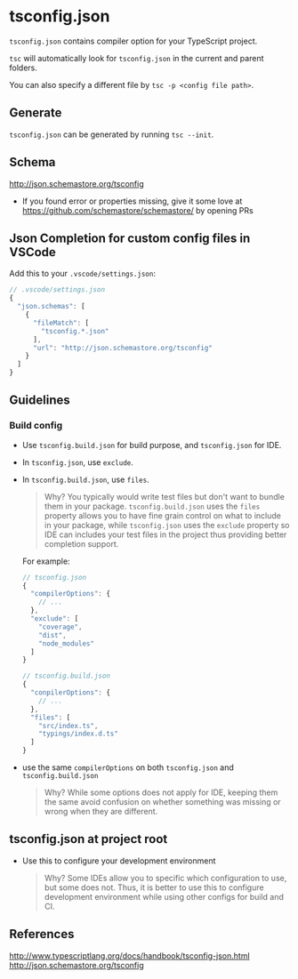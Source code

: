 # tsconfig.json

`tsconfig.json` contains compiler option for your TypeScript project.

`tsc` will automatically look for `tsconfig.json` in the current and parent folders.

You can also specify a different file by `tsc -p <config file path>`.

## Generate

`tsconfig.json` can be generated by running `tsc --init`.

## Schema

<http://json.schemastore.org/tsconfig>

- If you found error or properties missing, give it some love at <https://github.com/schemastore/schemastore/> by opening PRs

## Json Completion for custom config files in VSCode

Add this to your `.vscode/settings.json`:

  ```js
  // .vscode/settings.json
  {
    "json.schemas": [
      {
        "fileMatch": [
          "tsconfig.*.json"
        ],
        "url": "http://json.schemastore.org/tsconfig"
      }
    ]
  }
  ```

## Guidelines

### Build config

- Use `tsconfig.build.json` for build purpose, and `tsconfig.json` for IDE.
- In `tsconfig.json`, use `exclude`.
- In `tsconfig.build.json`, use `files`.

  > Why? You typically would write test files but don't want to bundle them in your package.
  > `tsconfig.build.json` uses the `files` property allows you to have fine grain control on what to include in your package,
  > while `tsconfig.json` uses the `exclude` property so IDE can includes your test files in the project thus providing better completion support.

  For example:

  ```js
  // tsconfig.json
  {
    "compilerOptions": {
      // ...
    },
    "exclude": [
      "coverage",
      "dist",
      "node_modules"
    ]
  }
  ```

  ```js
  // tsconfig.build.json
  {
    "conpilerOptions": {
      // ...
    },
    "files": [
      "src/index.ts",
      "typings/index.d.ts"
    ]
  }
  ```

- use the same `compilerOptions` on both `tsconfig.json` and `tsconfig.build.json`

  > Why? While some options does not apply for IDE,
  > keeping them the same avoid confusion on whether something was missing or wrong when they are different.

## tsconfig.json at project root

- Use this to configure your development environment

  > Why?
  > Some IDEs allow you to specific which configuration to use, but some does not.
  > Thus, it is better to use this to configure development environment while using other configs for build and CI.

## References

<http://www.typescriptlang.org/docs/handbook/tsconfig-json.html>
<http://json.schemastore.org/tsconfig>
